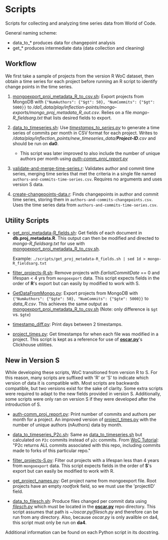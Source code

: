 # Scripts

Scripts for collecting and analyzing time series data from World of Code.

General naming scheme: 

- data_to_* produces data for changepoint analysis
- get_* produces intermediate data (data collection and cleaning)

## Workflow

We first take a sample of projects from the version R WoC dataset, then obtain a time series for each project before running an R script to identify change points in the time series.

1. [mongoexport_proj_metadata_R_to_csv.sh](mongoexport_proj_metadata_R_to_csv.sh): Export projects from MongoDB with `{"NumAuthors": {"$gt": 50}, "NumCommits": {"$gt": 5000}}` to _/da1_data/play/inflection-points/mongo-exports/mongo_proj_metadata_R_out.csv_. Relies on a file _mongo-R\_fieldsarg.txt_ that lists desired fields to export.

2. [data_to_timeseries.sh](data_to_timeseries.sh): Use _[timestamps_to_series.py](timestamps_to_series.py)_ to generate a time series of commits per month in CSV format for each project. Writes to _/data/play/inflection_points/new_timeseries_data/**Project-ID**.csv_ and should be run on __da0__.
     - This script was later improved to also include the number of unique authors per month using *[auth-comm_proj_report.py](auth-comm_proj_report.py)*

3. [validate-and-merge-time-series.r](validate-and-merge-time-series.r): Validates author and commit time series, merging time series that met the criteria in a single file named `authors-and-commits-time-series.csv`. Requires no arguments and uses version S data.

3. [create-changepoints-data.r](create-changepoints-data.r): Finds changepoints in author and commit time series, storing them in `authors-and-commits-changepoints.csv`. Uses the time series data from `authors-and-commits-time-series.csv`.

## Utility Scripts

  - [get_proj_metadata-R_fields.sh](get_proj_metadata-R_fields.sh): Get fields of each document in __db.proj\_metadata.R__. This output can then be modified and directed to _mongo-R\_fieldsarg.txt_ for use with [mongoexport_proj_metadata_R_to_csv.sh](mongoexport_proj_metadata_R_to_csv.sh).
    
    Example: `./scripts/get_proj_metadata-R_fields.sh | sed 1d > mongo-R_fieldsarg.txt`
    
- [filter_projects-R.sh](filter_projects-R.sh): Remove projects with *EarlistCommitDate* == 0 and lifespan < 4 yrs from `mongoexport` data. This script expects fields in the order of **R**'s export but can easily by modified to work with S.

- [GetDataFromMongo.py](GetDataFromMongo.py): Export projects from MongoDB with `{"NumAuthors": {"$gte": 50}, "NumCommits": {"$gte": 5000}}` to _data\_R.csv_. This achieves the same output as [mongoexport_proj_metadata_R_to_csv.sh](mongoexport_proj_metadata_R_to_csv.sh) (Note: only difference is `$gt` vs. `$gte`)
    
- [timestamp_diff.py](timestamp_diff.py): Print days between 2 timestamps.

- [project_times.py](project_times.py): Get timestamps for when each file was modified in a project. This script is kept as a reference for use of __[oscar.py](https://github.com/ssc-oscar/oscar.py)__'s Clickhouse utilities.

## New in Version S

While developing these scripts, WoC transitioned from version R to S. For this reason, many scripts are suffixed with 'R' or 'S' to indicate which version of data it is compatible with. Most scripts are backwards compatible, but two versions exist for the sake of clarity. Some extra scripts were required to adapt to the new fields provided in version S. Additionally, some scripts were only ran on version S if they were developed after the introduction of S.

- [auth-comm_proj_report.py](auth-comm_proj_report.py): Print number of commits and authors per month for a project. An improved version of  [project_times.py](project_times.py) with the number of unique authors (nAuthors) data by month.

- [data_to_timeseries_P2c.sh](data_to_timeseries_P2c.sh): Same as [data_to_timeseries.sh](data_to_timeseries.sh) but calculated on `P2c` commits instead of `p2c` commits. From [WoC Tutorial](https://github.com/woc-hack/tutorial): "P2c returns ALL commits associated with this repo, including commits made to forks of this particular repo."

- [filter_projects-S.py](filter_projects-S.py): Filter out projects with a lifespan less than 4 years from `mongoexport` data. This script expects fields in the order of **S**'s export but can easily be modified to work with R.

- [get_project_names.py](get_project_names.py): Get project name from mongoexport file. Root projects have an empty *rootfork* field, so we must use the 'projectID' field.

- [data_to_filesch.sh](data_to_filesch.sh): Produce files changed per commit data using *[filesch.py](filesch.py)* which must be located in the [**oscar.py**](https://github.com/ssc-oscar/oscar.py) repo directory. This script assumes that path is *~/oscar.py/filesch.py* and therefore can be run from any directory. Also, because *oscar.py* is only availble on da4, this script must only be run on **da4**.

Additional information can be found on each Python script in its docstring.
